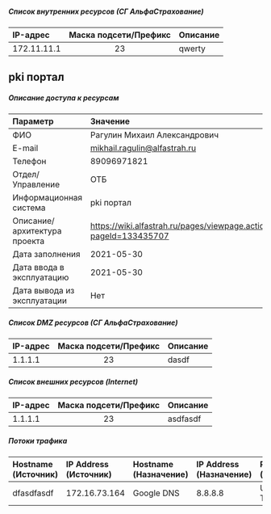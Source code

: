 
##### Список внутренних ресурсов (СГ АльфаСтрахование)
| IP-адрес    | Маска подсети/Префикс | Описание |
| :---------- | :-------------------: | :------- |
| 172.11.11.1 |          23           | qwerty   |


## pki портал
##### Описание доступа к ресурсам
| Параметр                     | Значение                                                         |
| :--------------------------- | :--------------------------------------------------------------- |
| ФИО                          | Рагулин Михаил Александрович                                     |
| E-mail                       | mikhail.ragulin@alfastrah.ru                                     |
| Телефон                      | 89096971821                                                      |
| Отдел/Управление             | ОТБ                                                              |
| Информационная система       | pki портал                                                       |
| Описание/архитектура проекта | https://wiki.alfastrah.ru/pages/viewpage.action?pageId=133435707 |
| Дата заполнения              | 2021-05-30                                                       |
| Дата ввода в эксплуатацию    | 2021-05-30                                                       |
| Дата вывода из эксплуатации  | Нет                                                              |



##### Список DMZ ресурсов (СГ АльфаСтрахование)
| IP-адрес | Маска подсети/Префикс | Описание |
| :------- | :-------------------: | :------- |
| 1.1.1.1  |          23           | dasdf    |



##### Список внешних ресурсов (Internet)
| IP-адрес | Маска подсети/Префикс | Описание |
| :------- | :-------------------: | :------- |
| 1.1.1.1  |          23           | asdfasdf |



##### Потоки трафика
| Hostname (Источник) | IP Address (Источник)	 | Hostname (Назначение) | IP Address (Назначение) | Protocol/Port (Назначение) | Описание (цель) |
| :------------------ | :--------------------- | :-------------------- | :---------------------- | :------------------------- | :-------------- |
| dfasdfasdf          | 172.16.73.164          | Google DNS            | 8.8.8.8                 | UDP:53, TCP:53             | asdfasdf        |


